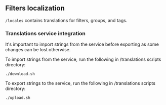 ## Filters localization

`/locales` contains translations for filters, groups, and tags.

### Translations service integration

It's important to import strings from the service before exporting as some changes can be lost otherwise.

To import strings from the service, run the following in /translations scripts directory:
```
./download.sh
```

To export strings to the service, run the following in /translations scripts directory:
```
./upload.sh
```